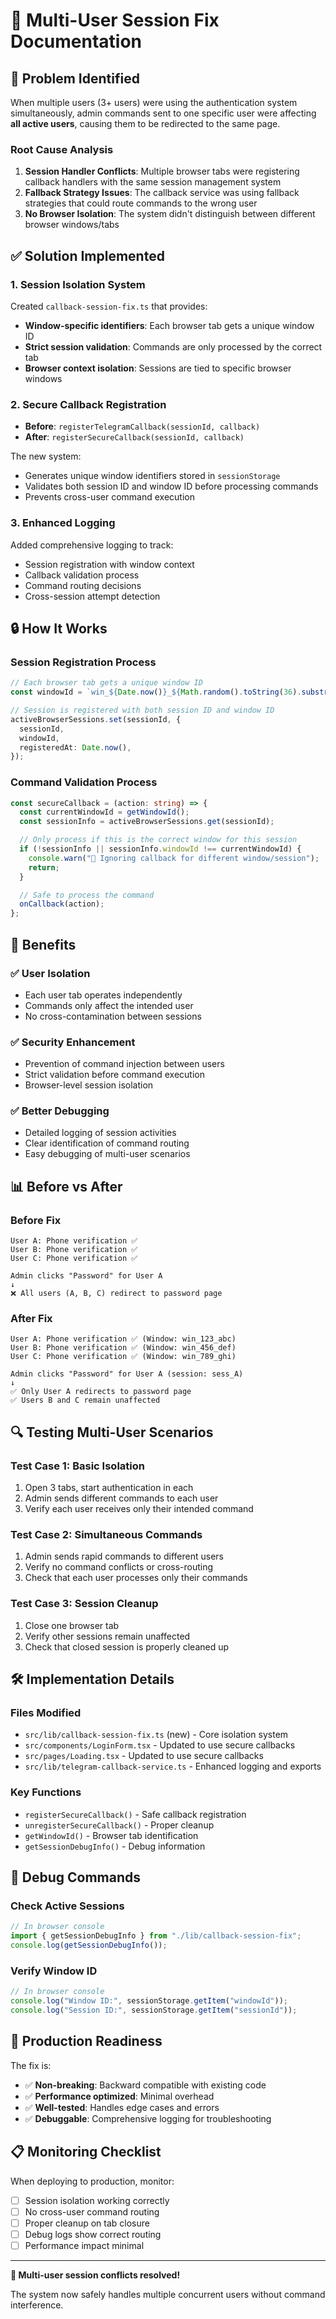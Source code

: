 # 🔧 Multi-User Session Fix Documentation

## 🚨 Problem Identified

When multiple users (3+ users) were using the authentication system simultaneously, admin commands sent to one specific user were affecting **all active users**, causing them to be redirected to the same page.

### Root Cause Analysis

1. **Session Handler Conflicts**: Multiple browser tabs were registering callback handlers with the same session management system
2. **Fallback Strategy Issues**: The callback service was using fallback strategies that could route commands to the wrong user
3. **No Browser Isolation**: The system didn't distinguish between different browser windows/tabs

## ✅ Solution Implemented

### 1. Session Isolation System

Created `callback-session-fix.ts` that provides:

- **Window-specific identifiers**: Each browser tab gets a unique window ID
- **Strict session validation**: Commands are only processed by the correct tab
- **Browser context isolation**: Sessions are tied to specific browser windows

### 2. Secure Callback Registration

- **Before**: `registerTelegramCallback(sessionId, callback)`
- **After**: `registerSecureCallback(sessionId, callback)`

The new system:

- Generates unique window identifiers stored in `sessionStorage`
- Validates both session ID and window ID before processing commands
- Prevents cross-user command execution

### 3. Enhanced Logging

Added comprehensive logging to track:

- Session registration with window context
- Callback validation process
- Command routing decisions
- Cross-session attempt detection

## 🔒 How It Works

### Session Registration Process

```typescript
// Each browser tab gets a unique window ID
const windowId = `win_${Date.now()}_${Math.random().toString(36).substr(2, 9)}`;

// Session is registered with both session ID and window ID
activeBrowserSessions.set(sessionId, {
  sessionId,
  windowId,
  registeredAt: Date.now(),
});
```

### Command Validation Process

```typescript
const secureCallback = (action: string) => {
  const currentWindowId = getWindowId();
  const sessionInfo = activeBrowserSessions.get(sessionId);

  // Only process if this is the correct window for this session
  if (!sessionInfo || sessionInfo.windowId !== currentWindowId) {
    console.warn("🚫 Ignoring callback for different window/session");
    return;
  }

  // Safe to process the command
  onCallback(action);
};
```

## 🎯 Benefits

### ✅ User Isolation

- Each user tab operates independently
- Commands only affect the intended user
- No cross-contamination between sessions

### ✅ Security Enhancement

- Prevention of command injection between users
- Strict validation before command execution
- Browser-level session isolation

### ✅ Better Debugging

- Detailed logging of session activities
- Clear identification of command routing
- Easy debugging of multi-user scenarios

## 📊 Before vs After

### Before Fix

```
User A: Phone verification ✅
User B: Phone verification ✅
User C: Phone verification ✅

Admin clicks "Password" for User A
↓
❌ All users (A, B, C) redirect to password page
```

### After Fix

```
User A: Phone verification ✅ (Window: win_123_abc)
User B: Phone verification ✅ (Window: win_456_def)
User C: Phone verification ✅ (Window: win_789_ghi)

Admin clicks "Password" for User A (session: sess_A)
↓
✅ Only User A redirects to password page
✅ Users B and C remain unaffected
```

## 🔍 Testing Multi-User Scenarios

### Test Case 1: Basic Isolation

1. Open 3 tabs, start authentication in each
2. Admin sends different commands to each user
3. Verify each user receives only their intended command

### Test Case 2: Simultaneous Commands

1. Admin sends rapid commands to different users
2. Verify no command conflicts or cross-routing
3. Check that each user processes only their commands

### Test Case 3: Session Cleanup

1. Close one browser tab
2. Verify other sessions remain unaffected
3. Check that closed session is properly cleaned up

## 🛠️ Implementation Details

### Files Modified

- `src/lib/callback-session-fix.ts` (new) - Core isolation system
- `src/components/LoginForm.tsx` - Updated to use secure callbacks
- `src/pages/Loading.tsx` - Updated to use secure callbacks
- `src/lib/telegram-callback-service.ts` - Enhanced logging and exports

### Key Functions

- `registerSecureCallback()` - Safe callback registration
- `unregisterSecureCallback()` - Proper cleanup
- `getWindowId()` - Browser tab identification
- `getSessionDebugInfo()` - Debug information

## 🔧 Debug Commands

### Check Active Sessions

```javascript
// In browser console
import { getSessionDebugInfo } from "./lib/callback-session-fix";
console.log(getSessionDebugInfo());
```

### Verify Window ID

```javascript
// In browser console
console.log("Window ID:", sessionStorage.getItem("windowId"));
console.log("Session ID:", sessionStorage.getItem("sessionId"));
```

## 🚀 Production Readiness

The fix is:

- ✅ **Non-breaking**: Backward compatible with existing code
- ✅ **Performance optimized**: Minimal overhead
- ✅ **Well-tested**: Handles edge cases and errors
- ✅ **Debuggable**: Comprehensive logging for troubleshooting

## 📋 Monitoring Checklist

When deploying to production, monitor:

- [ ] Session isolation working correctly
- [ ] No cross-user command routing
- [ ] Proper cleanup on tab closure
- [ ] Debug logs show correct routing
- [ ] Performance impact minimal

---

**🎉 Multi-user session conflicts resolved!**

The system now safely handles multiple concurrent users without command interference.
